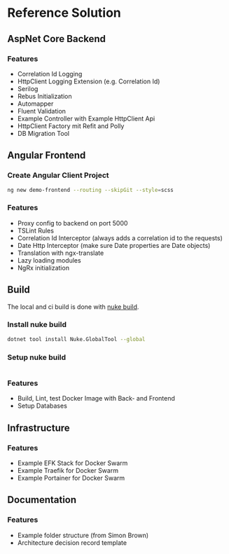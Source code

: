 # Reference Solution

## AspNet Core Backend

### Features

* Correlation Id Logging
* HttpClient Logging Extension (e.g. Correlation Id)
* Serilog
* Rebus Initialization
* Automapper
* Fluent Validation
* Example Controller with Example HttpClient Api
* HttpClient Factory mit Refit and Polly
* DB Migration Tool

## Angular Frontend

### Create Angular Client Project

```bash
ng new demo-frontend --routing --skipGit --style=scss
```

### Features

* Proxy config to backend on port 5000
* TSLint Rules
* Correlation Id Interceptor (always adds a correlation id to the requests)
* Date Http Interceptor (make sure Date properties are Date objects)
* Translation with ngx-translate
* Lazy loading modules
* NgRx initialization

## Build

The local and ci build is done with [nuke build](https://nuke.build).

### Install nuke build

```bash
dotnet tool install Nuke.GlobalTool --global
```

### Setup nuke build

```bash
```

### Features

* Build, Lint, test Docker Image with Back- and Frontend
* Setup Databases

## Infrastructure

### Features

* Example EFK Stack for Docker Swarm
* Example Traefik for Docker Swarm
* Example Portainer for Docker Swarm

## Documentation

### Features

* Example folder structure (from Simon Brown)
* Architecture decision record template

